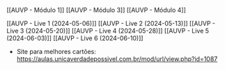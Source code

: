 [[AUVP - Módulo 1]]
[[AUVP - Módulo 3]]
[[AUVP - Módulo 4]]

[[AUVP - Live 1 (2024-05-06)]]
[[AUVP - Live 2 (2024-05-13)]]
[[AUVP - Live 3 (2024-05-20)]]
[[AUVP - Live 4 (2024-05-28)]]
[[AUVP - Live 5 (2024-06-03)]]
[[AUVP - Live 6 (2024-06-10)]]

* Site para melhores cartões: https://aulas.unicaverdadepossivel.com.br/mod/url/view.php?id=1087